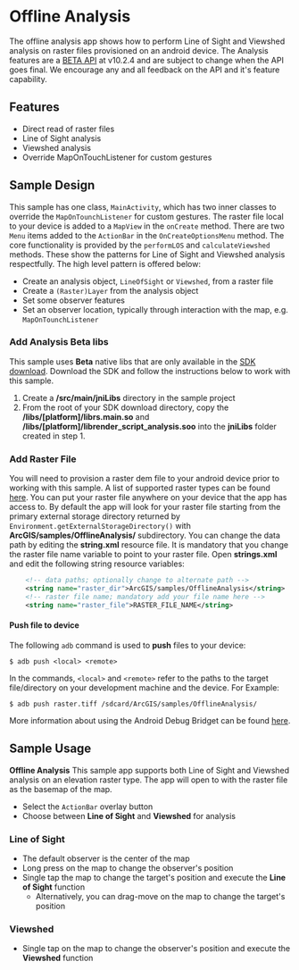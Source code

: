 # Offline Analysis
The offline analysis app shows how to perform Line of Sight and Viewshed analysis on raster files provisioned on an android device.  The Analysis features are a [BETA API](https://developers.arcgis.com/android/guide/release-notes.htm#ESRI_SECTION1_A1A4B44D91824E9FB79D2E7CF32B4CA1) at v10.2.4 and are subject to change when the API goes final.  We encourage any and all feedback on the API and it's feature capability.  

## Features
* Direct read of raster files
* Line of Sight analysis
* Viewshed analysis
* Override MapOnTouchListener for custom gestures

## Sample Design
This sample has one class, ```MainActivity```, which has two inner classes to override the ```MapOnTounchListener``` for custom gestures.  The raster file local to your device is added to a ```MapView``` in the ```onCreate``` method.  There are two ```Menu``` items added to the ```ActionBar``` in the ```OnCreateOptionsMenu``` method.  The core functionality is provided by the ```performLOS``` and ```calculateViewshed``` methods.  These show the patterns for Line of Sight and Viewshed analysis respectfully.  The high level pattern is offered below:

* Create an analysis object, ```LineOfSight``` or ```Viewshed```, from a raster file
* Create a ```(Raster)Layer``` from the analysis object
* Set some observer features
* Set an observer location, typically through interaction with the map, e.g. ```MapOnTounchListener```

### Add Analysis Beta libs
This sample uses **Beta** native libs that are only available in the [SDK download](https://developers.arcgis.com/android).  Download the SDK and follow the instructions below to work with this sample.

1. Create a **/src/main/jniLibs** directory in the sample project
2. From the root of your SDK download directory, copy the **/libs/[platform]/librs.main.so** and **/libs/[platform]/librender_script_analysis.soo** into the **jniLibs** folder created in step 1.

### Add Raster File
You will need to provision a raster dem file to your android device prior to working with this sample.  A list of supported raster types can be found [here](https://developers.arcgis.com/android/guide/release-notes.htm#ESRI_SECTION1_74BB7A1174F74D27BB681BE5EF619C48).  You can put your raster file anywhere on your device that the app has access to.  By default the app will look for your raster file starting from the primary external storage directory returned by ```Environment.getExternalStorageDirectory()``` with **ArcGIS/samples/OfflineAnalysis/** subdirectory.  You can change the data path by editing the **string.xml** resource file.  It is mandatory that you change the raster file name variable to point to your raster file.  Open **strings.xml** and edit the following string resource variables:

```xml
    <!-- data paths; optionally change to alternate path -->
    <string name="raster_dir">ArcGIS/samples/OfflineAnalysis</string>
    <!-- raster file name; mandatory add your file name here -->
    <string name="raster_file">RASTER_FILE_NAME</string>
```

#### Push file to device
The following ```adb``` command is used to **push** files to your device:  

```
$ adb push <local> <remote>
```

In the commands, ```<local>``` and ```<remote>``` refer to the paths to the target file/directory on your development machine and the device.  For Example:  

```
$ adb push raster.tiff /sdcard/ArcGIS/samples/OfflineAnalysis/
```

More information about using the Android Debug Bridget can be found [here](http://developer.android.com/tools/help/adb.html).  

## Sample Usage
**Offline Analysis**
This sample app supports both Line of Sight and Viewshed analysis on an elevation raster type. The app will open to with the raster file as the basemap of the map.  

* Select the ```ActionBar``` overlay button
* Choose between **Line of Sight** and **Viewshed** for analysis

### Line of Sight
* The default observer is the center of the map
* Long press on the map to change the observer's position
* Single tap the map to change the target's position and execute the **Line of Sight** function
  * Alternatively, you can drag-move on the map to change the target's position

### Viewshed
* Single tap on the map to change the observer's position and execute the **Viewshed** function
